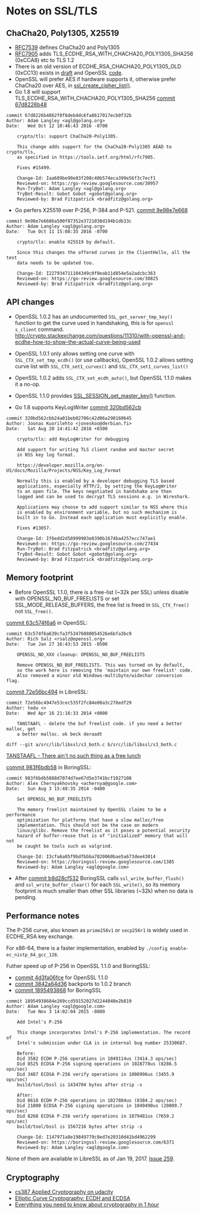 # Notes on SSL/TLS

## ChaCha20, Poly1305, X25519
* [RFC7539](https://tools.ietf.org/html/rfc7539) defines ChaCha20 and Poly1305
* [RFC7905](https://tools.ietf.org/html/rfc7905) adds TLS_ECDHE_RSA_WITH_CHACHA20_POLY1305_SHA256 (0xCCA8) etc to TLS 1.2
* There is an old version of ECDHE_RSA_CHACHA20_POLY1305_OLD (0xCC13) exists in [draft](https://tools.ietf.org/html/draft-agl-tls-chacha20poly1305) and OpenSSL [code](https://boringssl.googlesource.com/boringssl/+/271777f5ac6c7f7d1aaf95b91c5a5bef86da6363).
* OpenSSL will prefer AES if hardware supports it, otherwise prefer ChaCha20 over AES, in [ssl_create_cipher_list()](https://github.com/libressl-portable/openbsd/blob/master/src/lib/libssl/ssl_ciph.c#L1397).
* Go 1.8 will support TLS_ECDHE_RSA_WITH_CHACHA20_POLY1305_SHA256 [commit 67d8226b48](https://go.googlesource.com/go/+/67d8226b4862f0f8deb4dc6fa8617017ecb0f32b)

```text
commit 67d8226b4862f0f8deb4dc6fa8617017ecb0f32b
Author: Adam Langley <agl@golang.org>
Date:   Wed Oct 12 10:46:43 2016 -0700

    crypto/tls: support ChaCha20-Poly1305.

    This change adds support for the ChaCha20-Poly1305 AEAD to crypto/tls,
    as specified in https://tools.ietf.org/html/rfc7905.

    Fixes #15499.

    Change-Id: Iaa689be90e03f208c40b574eca399e56f3c7ecf1
    Reviewed-on: https://go-review.googlesource.com/30957
    Run-TryBot: Adam Langley <agl@golang.org>
    TryBot-Result: Gobot Gobot <gobot@golang.org>
    Reviewed-by: Brad Fitzpatrick <bradfitz@golang.org>
```

* Go perfers X25519 over P-256, P-384 and P-521. [commit 9e98e7e668](https://go.googlesource.com/go/+/9e98e7e6686a500f87352e3721038d194b1db33c)

```text
commit 9e98e7e6686a500f87352e3721038d194b1db33c
Author: Adam Langley <agl@golang.org>
Date:   Tue Oct 11 15:08:35 2016 -0700

    crypto/tls: enable X25519 by default.

    Since this changes the offered curves in the ClientHello, all the test
    data needs to be updated too.

    Change-Id: I227934711104349c0f0eab11d854e5a2adcbc363
    Reviewed-on: https://go-review.googlesource.com/30825
    Reviewed-by: Brad Fitzpatrick <bradfitz@golang.org>
```

## API changes

* OpenSSL 1.0.2 has an undocumented `SSL_get_server_tmp_key()` function to get the curve used in handshaking, this is for `openssl s_client` command. <http://crypto.stackexchange.com/questions/11310/with-openssl-and-ecdhe-how-to-show-the-actual-curve-being-used>
* OpenSSL 1.0.1 only allows setting one curve with `SSL_CTX_set_tmp_ecdh()` (or use callbacks), OpenSSL 1.0.2 allows setting curve list with `SSL_CTX_set1_curves()` and `SSL_CTX_set1_curves_list()`
* OpenSSL 1.0.2 adds `SSL_CTX_set_ecdh_auto()`, but OpenSSL 1.1.0 makes it a no-op.
* OpenSSL 1.1.0 provides [SSL_SESSION_get_master_key()](https://www.openssl.org/docs/man1.1.0/ssl/SSL_get_client_random.html) function.

* Go 1.8 supports KeyLogWriter [commit 320bd562cb](https://go.googlesource.com/go/+/320bd562cbb24a01beb02706c42d06a290160645)

```text
commit 320bd562cbb24a01beb02706c42d06a290160645
Author: Joonas Kuorilehto <joneskoo@derbian.fi>
Date:   Sat Aug 20 14:41:42 2016 +0300

    crypto/tls: add KeyLogWriter for debugging

    Add support for writing TLS client random and master secret
    in NSS key log format.

    https://developer.mozilla.org/en-US/docs/Mozilla/Projects/NSS/Key_Log_Format

    Normally this is enabled by a developer debugging TLS based
    applications, especially HTTP/2, by setting the KeyLogWriter
    to an open file. The keys negotiated in handshake are then
    logged and can be used to decrypt TLS sessions e.g. in Wireshark.

    Applications may choose to add support similar to NSS where this
    is enabled by environment variable, but no such mechanism is
    built in to Go. Instead each application must explicitly enable.

    Fixes #13057.

    Change-Id: If6edd2d58999903e8390b1674ba4257ecc747ae1
    Reviewed-on: https://go-review.googlesource.com/27434
    Run-TryBot: Brad Fitzpatrick <bradfitz@golang.org>
    TryBot-Result: Gobot Gobot <gobot@golang.org>
    Reviewed-by: Brad Fitzpatrick <bradfitz@golang.org>
```

## Memory footprint

* Before OpenSSL 1.1.0, there is a free-list (~32k per SSL) unless disable with OPENSSL_NO_BUF_FREELISTS or set SSL_MODE_RELEASE_BUFFERS, the free list is freed in `SSL_CTX_free()` not `SSL_free()`.

[commit 63c574f6a6](https://github.com/openssl/openssl/commit/63c574f6a639cfa3f53476080054526e6bfa3bc9) in OpenSSL:

```text
commit 63c574f6a639cfa3f53476080054526e6bfa3bc9
Author: Rich Salz <rsalz@openssl.org>
Date:   Tue Jan 27 16:43:53 2015 -0500

    OPENSSL_NO_XXX cleanup: OPENSSL_NO_BUF_FREELISTS

    Remove OPENSSL_NO_BUF_FREELISTS. This was turned on by default,
    so the work here is removing the 'maintain our own freelist' code.
    Also removed a minor old Windows-multibyte/widechar conversion flag.
```

[commit 72e56bc494](https://github.com/libressl-portable/openbsd/commit/72e56bc4947e53cec535f2fc84e00a3c278edf29) in LibreSSL:

```text
commit 72e56bc4947e53cec535f2fc84e00a3c278edf29
Author: tedu <>
Date:   Wed Apr 16 21:16:33 2014 +0000

    TANSTAAFL - delete the buf freelist code. if you need a better malloc, get
    a better malloc. ok beck deraadt

diff --git a/src/lib/libssl/s3_both.c b/src/lib/libssl/s3_both.c
```
[TANSTAAFL - There ain't no such thing as a free lunch](https://en.wikipedia.org/wiki/There_ain't_no_such_thing_as_a_free_lunch)

[commit 983f6bdb58](https://boringssl.googlesource.com/boringssl/+/983f6bdb5888d7074d7ee67d5e3741bcf1027108%5E%21/) in BoringSSL:

```text
commit 983f6bdb5888d7074d7ee67d5e3741bcf1027108
Author: Alex Chernyakhovsky <achernya@google.com>
Date:   Sun Aug 3 15:48:35 2014 -0400

    Set OPENSSL_NO_BUF_FREELISTS

    The memory freelist maintained by OpenSSL claims to be a performance
    optimization for platforms that have a slow malloc/free
    implementation. This should not be the case on modern
    linux/glibc. Remove the freelist as it poses a potential security
    hazard of buffer-reuse that is of "initialized" memory that will not
    be caught be tools such as valgrind.

    Change-Id: I3cfa6a05f9bdfbbba7820060bae5a673dee43014
    Reviewed-on: https://boringssl-review.googlesource.com/1385
    Reviewed-by: Adam Langley <agl@google.com>
```

* After [commit b8d28cf532](https://boringssl.googlesource.com/boringssl/+/b8d28cf532e6dde3d5684ededb3878b05e692e00) BoringSSL calls `ssl_write_buffer_flush()` and `ssl_write_buffer_clear()` for each `SSL_write()`, so its memory footprint is much smaller than other SSL libraries (~32k) when no data is pending.

## Performance notes

The P-256 curve, also known as `prime256v1` or `secp256r1` is widely used in ECDHE_RSA key exchange.

For x86-64, there is a faster implementation, enabled by `./config enable-ec_nistp_64_gcc_128`.

Futher speed up of P-256 in OpenSSL 1.1.0 and BoringSSL:

* [commit 4d3fa06fce](https://github.com/openssl/openssl/commit/4d3fa06fce52682bfbc503c7ded2d0289e3f8cde) for OpenSSL 1.1.0
* [commit 3842a64d36](https://github.com/openssl/openssl/commit/3842a64d36bc47ef7cc1370147fd0e5b60a27a2b) backports to 1.0.2 branch
* [commit 1895493868](https://boringssl.googlesource.com/boringssl/+/18954938684e269ccd59152027d2244040e2b819) for BoringSSL

```text
commit 18954938684e269ccd59152027d2244040e2b819
Author: Adam Langley <agl@google.com>
Date:   Tue Nov 3 14:02:04 2015 -0800

    Add Intel's P-256

    This change incorporates Intel's P-256 implementation. The record of
    Intel's submission under CLA is in internal bug number 25330687.

    Before:
    Did 3582 ECDH P-256 operations in 1049114us (3414.3 ops/sec)
    Did 8525 ECDSA P-256 signing operations in 1028778us (8286.5 ops/sec)
    Did 3487 ECDSA P-256 verify operations in 1008996us (3455.9 ops/sec)
    build/tool/bssl is 1434704 bytes after strip -s

    After:
    Did 8618 ECDH P-256 operations in 1027884us (8384.2 ops/sec)
    Did 21000 ECDSA P-256 signing operations in 1049490us (20009.7 ops/sec)
    Did 8268 ECDSA P-256 verify operations in 1079481us (7659.2 ops/sec)
    build/tool/bssl is 1567216 bytes after strip -s

    Change-Id: I147971a8e19849779c8ed7e20310d41bd4962299
    Reviewed-on: https://boringssl-review.googlesource.com/6371
    Reviewed-by: Adam Langley <agl@google.com>
```

None of them are available in LibreSSL as of Jan 19, 2017. [Issue 259](https://github.com/libressl-portable/portable/issues/259).

## Cryptography

* [cs387 Applied Cryptography on udacity](https://www.udacity.com/course/applied-cryptography--cs387)
* [Elliptic Curve Cryptography: ECDH and ECDSA](http://andrea.corbellini.name/2015/05/30/elliptic-curve-cryptography-ecdh-and-ecdsa/)
* [Everything you need to know about cryptography in 1 hour](http://www.bsdcan.org/2010/schedule/attachments/135_crypto1hr.pdf)
